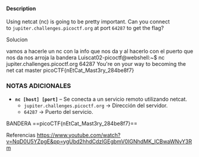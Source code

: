 #### Description

Using netcat (nc) is going to be pretty important. Can you connect to `jupiter.challenges.picoctf.org` at port `64287` to get the flag?

Solucion

vamos a hacerle un nc con la info que nos da
y al hacerlo con el puerto que nos da nos arroja la bandera 
Luiscat02-picoctf@webshell:~$ nc jupiter.challenges.picoctf.org 64287
You're on your way to becoming the net cat master
picoCTF{nEtCat_Mast3ry_284be8f7}

### NOTAS ADICIONALES

- **`nc [host] [port]`** – Se conecta a un servicio remoto utilizando netcat.
    - `jupiter.challenges.picoctf.org` → Dirección del servidor.
    - `64287` → Puerto del servicio.

BANDERA
==picoCTF{nEtCat_Mast3ry_284be8f7}==


Referencias
https://www.youtube.com/watch?v=NqD0U5YZpgE&pp=ygUbd2hhdCdzIGEgbmV0IGNhdMK_ICBwaWNvY3Rm